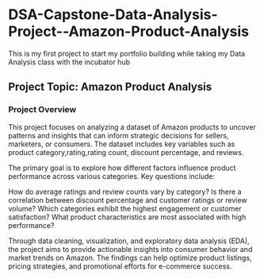 # DSA-Capstone-Data-Analysis-Project--Amazon-Product-Analysis
This is my first project to start my portfolio building while taking my Data Analysis class with the incubator hub

 ## Project Topic: Amazon Product Analysis

 ### Project Overview
This project focuses on analyzing a dataset of Amazon products to uncover patterns and insights that can inform strategic decisions for sellers, marketers, or consumers. The dataset includes key variables such as product category,rating,rating count, discount percentage, and reviews.

The primary goal is to explore how different factors influence product performance across various categories. Key questions include:

 How do average ratings and review counts vary by category?
 Is there a correlation between discount percentage and customer ratings or review volume?
 Which categories exhibit the highest engagement or customer satisfaction?
 What product characteristics are most associated with high performance?

Through data cleaning, visualization, and exploratory data analysis (EDA), the project aims to provide actionable insights into consumer behavior and market trends on Amazon. The findings can help optimize product listings, pricing strategies, and promotional efforts for e-commerce success.


